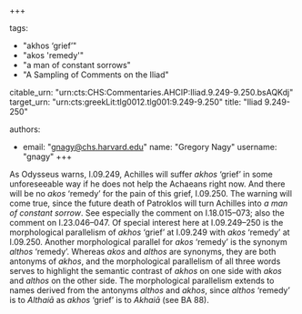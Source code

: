 +++

tags:
- "akhos ‘grief’"
- "akos &#39;remedy&#39;"
- "a man of constant sorrows"
- "A Sampling of Comments on the Iliad"

citable_urn: "urn:cts:CHS:Commentaries.AHCIP:Iliad.9.249-9.250.bsAQKdj"
target_urn: "urn:cts:greekLit:tlg0012.tlg001:9.249-9.250"
title: "Iliad 9.249-250"

authors:
- email: "gnagy@chs.harvard.edu"
  name: "Gregory Nagy"
  username: "gnagy"
+++

<p>As Odysseus warns, I.09.249, Achilles will suffer <em>akhos</em> ‘grief’ in some unforeseeable way if he does not help the Achaeans right now. And there will be no <em>akos</em> ‘remedy’ for the pain of this grief, I.09.250. The warning will come true, since the future death of Patroklos will turn Achilles into <em>a man of constant sorrow</em>. See especially the comment on I.18.015–073; also the comment on I.23.046–047. Of special interest here at I.09.249–250 is the morphological parallelism of <em>akhos</em> ‘grief’ at I.09.249 with <em>akos</em> ‘remedy’ at I.09.250. Another morphological parallel for <em>akos</em> ‘remedy’ is the synonym <em>althos</em> ‘remedy’. Whereas <em>akos</em> and <em>althos</em> are synonyms, they are both antonyms of <em>akhos</em>, and the morphological parallelism of all three words serves to highlight the semantic contrast of <em>akhos</em> on one side with <em>akos</em> and <em>althos</em> on the other side. The morphological parallelism extends to names derived from the antonyms <em>althos</em> and <em>akhos</em>, since <em>althos</em> ‘remedy’ is to <em>Althaiā</em> as <em>akhos</em> ‘grief’ is to <em>Akhaiā</em> (see BA 88).  </p>